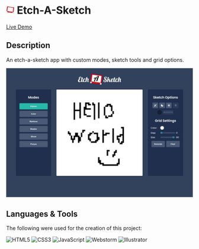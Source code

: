 # <img src="assets/favicon.png" width="22"/> Etch-A-Sketch

[Live Demo](https://constPardalos.github.io/etch-a-sketch/)

## Description

An etch-a-sketch app with custom modes, sketch tools and grid options.

<img src="assets/preview.jpeg" />

## Languages & Tools

The following were used for the creation of this project:

<p>
<img src="https://cdn.jsdelivr.net/gh/devicons/devicon/icons/html5/html5-original.svg" width="60" title="HTML5" />
<img src="https://cdn.jsdelivr.net/gh/devicons/devicon/icons/css3/css3-original.svg" width="60" title="CSS3" />
<img src="https://cdn.jsdelivr.net/gh/devicons/devicon/icons/javascript/javascript-original.svg" width="60" title="JavaScript" />
<img src="https://cdn.jsdelivr.net/gh/devicons/devicon/icons/webstorm/webstorm-original.svg" width="60" title="Webstorm" />
<img src="https://cdn.jsdelivr.net/gh/devicons/devicon/icons/illustrator/illustrator-plain.svg" width="60" title="Illustrator" />
</p>

